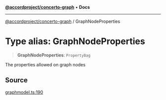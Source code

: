 [**@accordproject/concerto-graph**](../README.md) • **Docs**

***

[@accordproject/concerto-graph](../README.md) / GraphNodeProperties

# Type alias: GraphNodeProperties

> **GraphNodeProperties**: `PropertyBag`

The properties allowed on graph nodes

## Source

[graphmodel.ts:190](https://github.com/accordproject/lab-concerto-graph/blob/7f2e9294ea86dce21442f2458a6ff685a4437085/src/graphmodel.ts#L190)
